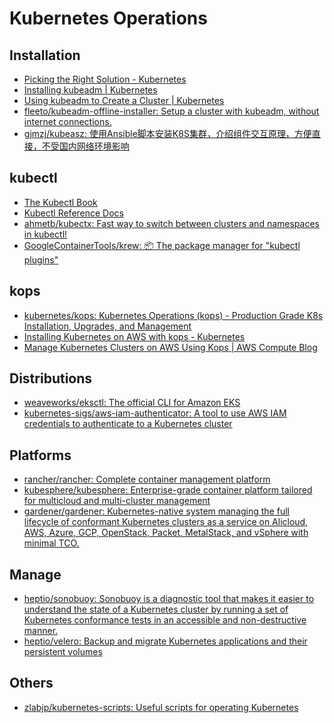 # Kubernetes Operations

## Installation

- [Picking the Right Solution - Kubernetes](https://kubernetes.io/docs/setup/pick-right-solution/)
- [Installing kubeadm | Kubernetes](https://kubernetes.io/docs/setup/independent/install-kubeadm/)
- [Using kubeadm to Create a Cluster | Kubernetes](https://kubernetes.io/docs/setup/independent/create-cluster-kubeadm/)
- [fleeto/kubeadm-offline-installer: Setup a cluster with kubeadm, without internet connections.](https://github.com/fleeto/kubeadm-offline-installer)
- [gjmzj/kubeasz: 使用Ansible脚本安装K8S集群，介绍组件交互原理，方便直接，不受国内网络环境影响](https://github.com/gjmzj/kubeasz)

## kubectl

- [The Kubectl Book](https://kubectl.docs.kubernetes.io/)
- [Kubectl Reference Docs](https://kubernetes.io/docs/reference/generated/kubectl/kubectl-commands)
- [ahmetb/kubectx: Fast way to switch between clusters and namespaces in kubectl!](https://github.com/ahmetb/kubectx)
- [GoogleContainerTools/krew: 📦 The package manager for "kubectl plugins"](https://github.com/GoogleContainerTools/krew)

## kops

- [kubernetes/kops: Kubernetes Operations (kops) - Production Grade K8s Installation, Upgrades, and Management](https://github.com/kubernetes/kops)
- [Installing Kubernetes on AWS with kops - Kubernetes](https://kubernetes.io/docs/setup/custom-cloud/kops/)
- [Manage Kubernetes Clusters on AWS Using Kops | AWS Compute Blog](https://aws.amazon.com/blogs/compute/kubernetes-clusters-aws-kops/)

## Distributions

- [weaveworks/eksctl: The official CLI for Amazon EKS](https://github.com/weaveworks/eksctl)
- [kubernetes-sigs/aws-iam-authenticator: A tool to use AWS IAM credentials to authenticate to a Kubernetes cluster](https://github.com/kubernetes-sigs/aws-iam-authenticator)

## Platforms

- [rancher/rancher: Complete container management platform](https://github.com/rancher/rancher)
- [kubesphere/kubesphere: Enterprise-grade container platform tailored for multicloud and multi-cluster management](https://github.com/kubesphere/kubesphere)
- [gardener/gardener: Kubernetes-native system managing the full lifecycle of conformant Kubernetes clusters as a service on Alicloud, AWS, Azure, GCP, OpenStack, Packet, MetalStack, and vSphere with minimal TCO.](https://github.com/gardener/gardener)

## Manage

- [heptio/sonobuoy: Sonobuoy is a diagnostic tool that makes it easier to understand the state of a Kubernetes cluster by running a set of Kubernetes conformance tests in an accessible and non-destructive manner.](https://github.com/heptio/sonobuoy)
- [heptio/velero: Backup and migrate Kubernetes applications and their persistent volumes](https://github.com/heptio/velero)

## Others

- [zlabjp/kubernetes-scripts: Useful scripts for operating Kubernetes](https://github.com/zlabjp/kubernetes-scripts)
